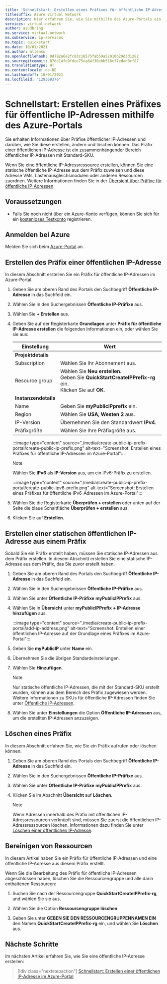 ```yaml
---
title: 'Schnellstart: Erstellen eines Präfixes für öffentliche IP-Adressen – Azure-Portal'
titlesuffix: Azure Virtual Network
description: Hier erfahren Sie, wie Sie mithilfe des Azure-Portals ein Präfix für eine öffentliche IP-Adresse erstellen.
services: virtual-network
author: asudbring
ms.service: virtual-network
ms.subservice: ip-services
ms.topic: quickstart
ms.date: 10/01/2021
ms.author: allensu
ms.openlocfilehash: 0d792a6e2fc83c16575fab59a52010b29d3d1282
ms.sourcegitcommit: 87de14fe9fdee75ea64f30ebb516cf7edad0cf87
ms.translationtype: HT
ms.contentlocale: de-DE
ms.lasthandoff: 10/01/2021
ms.locfileid: "129369376"
---
```

# <a name="quickstart-create-a-public-ip-address-prefix-using-the-azure-portal"></a>Schnellstart: Erstellen eines Präfixes für öffentliche IP-Adressen mithilfe des Azure-Portals

Sie erhalten Informationen über Präfixe öffentlicher IP-Adressen und darüber, wie Sie diese erstellen, ändern und löschen können. Das Präfix einer öffentlichen IP-Adresse ist ein zusammenhängender Bereich öffentlicher IP-Adressen mit Standard-SKU. 

Wenn Sie eine öffentliche IP-Adressressource erstellen, können Sie eine statische öffentliche IP-Adresse aus dem Präfix zuweisen und diese Adresse VMs, Lastenausgleichsmodulen oder anderen Ressourcen zuordnen. Weitere Informationen finden Sie in der [Übersicht über Präfixe für öffentliche IP-Adressen](public-ip-address-prefix.md).

## <a name="prerequisites"></a>Voraussetzungen

- Falls Sie noch nicht über ein Azure-Konto verfügen, können Sie sich für ein [kostenloses Testkonto](https://azure.microsoft.com/free) registrieren.

## <a name="sign-in-to-azure"></a>Anmelden bei Azure

Melden Sie sich beim [Azure-Portal](https://portal.azure.com) an.

## <a name="create-a-public-ip-address-prefix"></a>Erstellen des Präfix einer öffentlichen IP-Adresse

In diesem Abschnitt erstellen Sie ein Präfix für öffentliche IP-Adressen im Azure-Portal.

1. Geben Sie am oberen Rand des Portals den Suchbegriff **Öffentliche IP-Adresse** in das Suchfeld ein.

2. Wählen Sie in den Suchergebnissen **Öffentliche IP-Präfixe** aus.

3. Wählen Sie **+ Erstellen** aus.

4. Geben Sie auf der Registerkarte **Grundlagen** unter **Präfix für öffentliche IP-Adresse erstellen** die folgenden Informationen ein, oder wählen Sie sie aus:

    | Einstellung | Wert |
    | ------- | ----- |
    | **Projektdetails** |   |
    | Subscription | Wählen Sie Ihr Abonnement aus. |
    | Resource group | Wählen Sie **Neu erstellen**. </br> Geben Sie **QuickStartCreateIPPrefix-rg** ein. </br> Klicken Sie auf **OK**. |
    | **Instanzendetails** |   |
    | Name | Geben Sie **myPublicIPprefix** ein. |
    | Region | Wählen Sie **USA, Westen 2** aus. |
    | IP-Version | Übernehmen Sie den Standardwert **IPv4**. |
    | Präfixgröße | Wählen Sie Ihre Präfixgröße aus. |

    :::image type="content" source="./media/create-public-ip-prefix-portal/create-public-ip-prefix.png" alt-text="Screenshot: Erstellen eines Präfixes für öffentliche IP-Adressen im Azure-Portal":::
    
    > [!NOTE]
    >Wählen Sie **IPv6** als **IP-Version** aus, um ein IPv6-Präfix zu erstellen.

     :::image type="content" source="./media/create-public-ip-prefix-portal/create-public-ipv6-prefix.png" alt-text="Screenshot: Erstellen eines Präfixes für öffentliche IPv6-Adressen im Azure-Portal":::

5. Wählen Sie die Registerkarte **Überprüfen + erstellen** oder unten auf der Seite die blaue Schaltfläche **Überprüfen + erstellen** aus.

6. Klicken Sie auf **Erstellen**.

## <a name="create-a-static-public-ip-address-from-a-prefix"></a>Erstellen einer statischen öffentlichen IP-Adresse aus einem Präfix

Sobald Sie ein Präfix erstellt haben, müssen Sie statische IP-Adressen aus dem Präfix erstellen. In diesem Abschnitt erstellen Sie eine statische IP-Adresse aus dem Präfix, das Sie zuvor erstellt haben.

1. Geben Sie am oberen Rand des Portals den Suchbegriff **Öffentliche IP-Adresse** in das Suchfeld ein.

2. Wählen Sie in den Suchergebnissen **Öffentliche IP-Präfixe** aus.

3. Wählen Sie unter **Öffentliche IP-Präfixe** **myPublicIPPrefix** aus.

4. Wählen Sie in **Übersicht** unter **myPublicIPPrefix** **+ IP-Adresse hinzufügen** aus.

    :::image type="content" source="./media/create-public-ip-prefix-portal/add-ip-address.png" alt-text="Screenshot: Erstellen einer öffentlichen IP-Adresse auf der Grundlage eines Präfixes im Azure-Portal":::

5. Geben Sie **myPublicIP** unter **Name** ein. 

6. Übernehmen Sie die übrigen Standardeinstellungen.

7. Wählen Sie **Hinzufügen**.

    >[!NOTE]
    >Nur statische öffentliche IP-Adressen, die mit der Standard-SKU erstellt wurden, können aus dem Bereich des Präfix zugewiesen werden. Weitere Informationen zu SKUs für öffentliche IP-Adressen finden Sie unter [Öffentliche IP-Adressen](./public-ip-addresses.md#public-ip-addresses).

8. Wählen Sie unter **Einstellungen** die Option **Öffentliche IP-Adressen** aus, um die erstellten IP-Adressen anzuzeigen.

## <a name="delete-a-prefix"></a>Löschen eines Präfix

In diesem Abschnitt erfahren Sie, wie Sie ein Präfix aufrufen oder löschen können.

1. Geben Sie am oberen Rand des Portals den Suchbegriff **Öffentliche IP-Adresse** in das Suchfeld ein.

2. Wählen Sie in den Suchergebnissen **Öffentliche IP-Präfixe** aus.

3. Wählen Sie unter **Öffentliche IP-Präfixe** **myPublicIPPrefix** aus.

4. Klicken Sie im Abschnitt **Übersicht** auf **Löschen**.

    >[!NOTE]
    >Wenn Adressen innerhalb des Präfix mit öffentlichen IP-Adressressourcen verknüpft sind, müssen Sie zuerst die öffentlichen IP-Adressressourcen löschen. Informationen dazu finden Sie unter [Löschen einer öffentlichen IP-Adresse](virtual-network-public-ip-address.md#view-modify-settings-for-or-delete-a-public-ip-address).

## <a name="clean-up-resources"></a>Bereinigen von Ressourcen

In diesem Artikel haben Sie ein Präfix für öffentliche IP-Adressen und eine öffentliche IP-Adresse aus diesem Präfix erstellt. 

Wenn Sie die Bearbeitung des Präfix für öffentliche IP-Adressen abgeschlossen haben, löschen Sie die Ressourcengruppe und alle darin enthaltenen Ressourcen:

1. Suchen Sie nach der Ressourcengruppe **QuickStartCreateIPPrefix-rg**, und wählen Sie sie aus.

2. Wählen Sie die Option **Ressourcengruppe löschen**.

3. Geben Sie unter **GEBEN SIE DEN RESSOURCENGRUPPENNAMEN EIN** den Namen **QuickStartCreateIPPrefix-rg** ein, und wählen Sie **Löschen** aus.
## <a name="next-steps"></a>Nächste Schritte

Im nächsten Artikel erfahren Sie, wie Sie eine öffentliche IP-Adresse erstellen:
> [!div class="nextstepaction"]
> [Schnellstart: Erstellen einer öffentlichen IP-Adresse im Azure-Portal](create-public-ip-portal.md)
